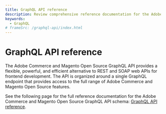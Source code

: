 ```yaml
---
title: GraphQL API reference
description: Review comprehensive reference documentation for the Adobe Commerce and Magento Open Source GraphQL API schema.
keywords:
  - GraphQL
# frameSrc: /graphql-api/index.html
---
```


# GraphQL API reference

The Adobe Commerce and Magento Open Source GraphQL API provides a flexible, powerful, and efficient alternative to REST and SOAP web APIs for frontend development. The API is organized around a single GraphQL endpoint that provides access to the full range of Adobe Commerce and Magento Open Source features.

See the following page for the full reference documentation for the Adobe Commerce and Magento Open Source GraphQL API schema: [GraphQL API reference](/graphql-api/).
